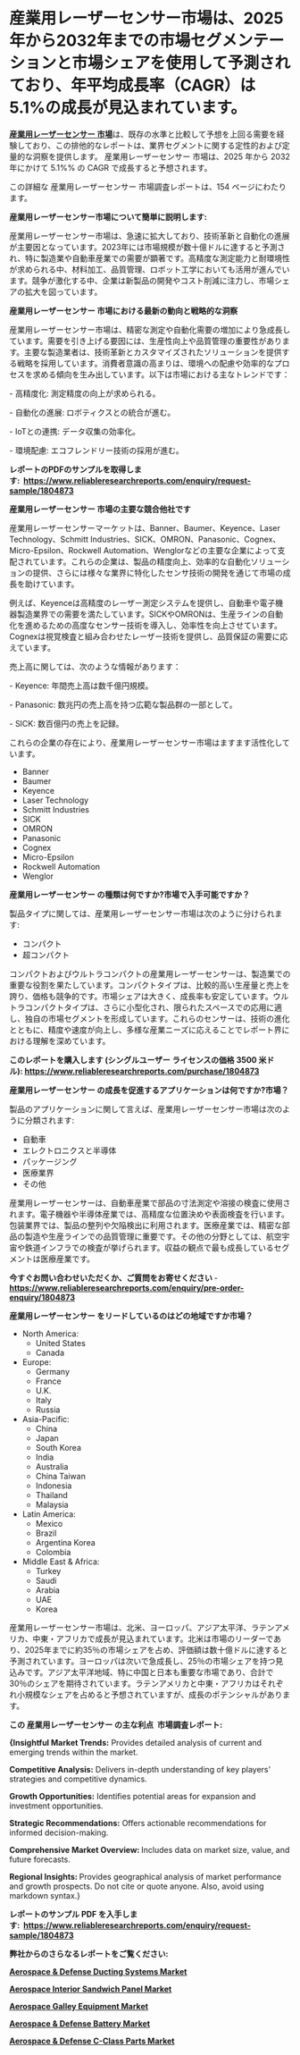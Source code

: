 <p><h1>産業用レーザーセンサー市場は、2025年から2032年までの市場セグメンテーションと市場シェアを使用して予測されており、年平均成長率（CAGR）は5.1%の成長が見込まれています。</h1></p><p data-sourcepos="1:1-1:157"><strong><a href="https://www.reliableresearchreports.com/industrial-laser-sensor-r1804873?utm_campaign=110&utm_medium=36&utm_source=Github&utm_content=ia&utm_term=31032025&utm_id=industrial-laser-sensor">産業用レーザーセンサー 市場</a></strong>は、既存の水準と比較して予想を上回る需要を経験しており、この排他的なレポートは、業界セグメントに関する定性的および定量的な洞察を提供します。 産業用レーザーセンサー 市場は、2025 年から 2032 年にかけて 5.1%% の CAGR で成長すると予想されます。</p>
<p data-sourcepos="3:1-3:50">この詳細な 産業用レーザーセンサー 市場調査レポートは、154 ページにわたります。</p>
<p><strong>産業用レーザーセンサー市場について簡単に説明します:</strong></p>
<p><p>産業用レーザーセンサー市場は、急速に拡大しており、技術革新と自動化の進展が主要因となっています。2023年には市場規模が数十億ドルに達すると予測され、特に製造業や自動車産業での需要が顕著です。高精度な測定能力と耐環境性が求められる中、材料加工、品質管理、ロボット工学においても活用が進んでいます。競争が激化する中、企業は新製品の開発やコスト削減に注力し、市場シェアの拡大を図っています。</p></p>
<p><strong>産業用レーザーセンサー 市場における最新の動向と戦略的な洞察</strong></p>
<p><p>産業用レーザーセンサー市場は、精密な測定や自動化需要の増加により急成長しています。需要を引き上げる要因には、生産性向上や品質管理の重要性があります。主要な製造業者は、技術革新とカスタマイズされたソリューションを提供する戦略を採用しています。消費者意識の高まりは、環境への配慮や効率的なプロセスを求める傾向を生み出しています。以下は市場における主なトレンドです：</p><p>- 高精度化: 測定精度の向上が求められる。</p><p>- 自動化の進展: ロボティクスとの統合が進む。</p><p>- IoTとの連携: データ収集の効率化。</p><p>- 環境配慮: エコフレンドリー技術の採用が進む。</p></p>
<p><strong>レポートのPDFのサンプルを取得します</strong><strong>:&nbsp;&nbsp;<a href="https://www.reliableresearchreports.com/enquiry/request-sample/1804873?utm_campaign=110&utm_medium=36&utm_source=Github&utm_content=ia&utm_term=31032025&utm_id=industrial-laser-sensor">https://www.reliableresearchreports.com/enquiry/request-sample/1804873</a></strong></p>
<p><strong>産業用レーザーセンサー 市場の主要な競合他社です</strong></p>
<p><p>産業用レーザーセンサーマーケットは、Banner、Baumer、Keyence、Laser Technology、Schmitt Industries、SICK、OMRON、Panasonic、Cognex、Micro-Epsilon、Rockwell Automation、Wenglorなどの主要な企業によって支配されています。これらの企業は、製品の精度向上、効率的な自動化ソリューションの提供、さらには様々な業界に特化したセンサ技術の開発を通じて市場の成長を助けています。</p><p>例えば、Keyenceは高精度のレーザー測定システムを提供し、自動車や電子機器製造業界での需要を満たしています。SICKやOMRONは、生産ラインの自動化を進めるための高度なセンサー技術を導入し、効率性を向上させています。Cognexは視覚検査と組み合わせたレーザー技術を提供し、品質保証の需要に応えています。</p><p>売上高に関しては、次のような情報があります：</p><p>- Keyence: 年間売上高は数千億円規模。</p><p>- Panasonic: 数兆円の売上高を持つ広範な製品群の一部として。 </p><p>- SICK: 数百億円の売上を記録。</p><p>これらの企業の存在により、産業用レーザーセンサー市場はますます活性化しています。</p></p>
<p><ul><li>Banner</li><li>Baumer</li><li>Keyence</li><li>Laser Technology</li><li>Schmitt Industries</li><li>SICK</li><li>OMRON</li><li>Panasonic</li><li>Cognex</li><li>Micro-Epsilon</li><li>Rockwell Automation</li><li>Wenglor</li></ul></p>
<p><strong>産業用レーザーセンサー の種類は何ですか?市場で入手可能ですか？</strong></p>
<p>製品タイプに関しては、産業用レーザーセンサー市場は次のように分けられます:</p>
<p><ul><li>コンパクト</li><li>超コンパクト</li></ul></p>
<p><p>コンパクトおよびウルトラコンパクトの産業用レーザーセンサーは、製造業での重要な役割を果たしています。コンパクトタイプは、比較的高い生産量と売上を誇り、価格も競争的です。市場シェアは大きく、成長率も安定しています。ウルトラコンパクトタイプは、さらに小型化され、限られたスペースでの応用に適し、独自の市場セグメントを形成しています。これらのセンサーは、技術の進化とともに、精度や速度が向上し、多様な産業ニーズに応えることでレポート界における理解を深めています。</p></p>
<p><strong>このレポートを購入します (シングルユーザー ライセンスの価格 3500 米ドル):&nbsp;<a href="https://www.reliableresearchreports.com/purchase/1804873?utm_campaign=110&utm_medium=36&utm_source=Github&utm_content=ia&utm_term=31032025&utm_id=industrial-laser-sensor">https://www.reliableresearchreports.com/purchase/1804873</a></strong></p>
<p><strong>産業用レーザーセンサー の成長を促進するアプリケーションは何ですか?市場？</strong></p>
<p>製品のアプリケーションに関して言えば、産業用レーザーセンサー市場は次のように分類されます:</p>
<p><ul><li>自動車</li><li>エレクトロニクスと半導体</li><li>パッケージング</li><li>医療業界</li><li>その他</li></ul></p>
<p><p>産業用レーザーセンサーは、自動車産業で部品の寸法測定や溶接の検査に使用されます。電子機器や半導体産業では、高精度な位置決めや表面検査を行います。包装業界では、製品の整列や欠陥検出に利用されます。医療産業では、精密な部品の製造や生産ラインでの品質管理に重要です。その他の分野としては、航空宇宙や鉄道インフラでの検査が挙げられます。収益の観点で最も成長しているセグメントは医療産業です。</p></p>
<p><strong>今すぐお問い合わせいただくか、ご質問をお寄せください</strong><strong>&nbsp;</strong>-<strong><a href="https://www.reliableresearchreports.com/enquiry/pre-order-enquiry/1804873?utm_campaign=110&utm_medium=36&utm_source=Github&utm_content=ia&utm_term=31032025&utm_id=industrial-laser-sensor">https://www.reliableresearchreports.com/enquiry/pre-order-enquiry/1804873</a></strong></p>
<p><strong>産業用レーザーセンサー をリードしているのはどの地域ですか市場？</strong></p>
<p><ul>
    <li>
        North America:
        <ul>
            <li>United States</li>
            <li>Canada</li>
        </ul>
    </li>
    <li>
        Europe:
        <ul>
            <li>Germany</li>
            <li>France</li>
            <li>U.K.</li>
            <li>Italy</li>
            <li>Russia</li>
        </ul>
    </li>
    <li>
        Asia-Pacific:
        <ul>
            <li>China</li>
            <li>Japan</li>
            <li>South Korea</li>
            <li>India</li>
            <li>Australia</li>
            <li>China Taiwan</li>
            <li>Indonesia</li>
            <li>Thailand</li>
            <li>Malaysia</li>
        </ul>
    </li>
    <li>
        Latin America:
        <ul>
            <li>Mexico</li>
            <li>Brazil</li>
            <li>Argentina Korea</li>
            <li>Colombia</li>
        </ul>
    </li>
    <li>
        Middle East & Africa:
        <ul>
            <li>Turkey</li>
            <li>Saudi</li>
            <li>Arabia</li>
            <li>UAE</li>
            <li>Korea</li>
        </ul>
    </li>
    </ul></p>
<p><p>産業用レーザーセンサー市場は、北米、ヨーロッパ、アジア太平洋、ラテンアメリカ、中東・アフリカで成長が見込まれています。北米は市場のリーダーであり、2025年までに約35％の市場シェアを占め、評価額は数十億ドルに達すると予測されています。ヨーロッパは次いで急成長し、25％の市場シェアを持つ見込みです。アジア太平洋地域、特に中国と日本も重要な市場であり、合計で30％のシェアを期待されています。ラテンアメリカと中東・アフリカはそれぞれ小規模なシェアを占めると予想されていますが、成長のポテンシャルがあります。</p></p>
<p><strong>この 産業用レーザーセンサー の主な利点&nbsp; 市場調査レポート:</strong></p>
<p><strong>{Insightful Market Trends:</strong> Provides detailed analysis of current and emerging trends within the market.</p>
<p><strong>Competitive Analysis:</strong> Delivers in-depth understanding of key players' strategies and competitive dynamics.</p>
<p><strong>Growth Opportunities:</strong> Identifies potential areas for expansion and investment opportunities.</p>
<p><strong>Strategic Recommendations:</strong> Offers actionable recommendations for informed decision-making.</p>
<p><strong>Comprehensive Market Overview: </strong>Includes data on market size, value, and future forecasts.</p>
<p><strong>Regional Insights: </strong>Provides geographical analysis of market performance and growth prospects. Do not cite or quote anyone. Also, avoid using markdown syntax.}</p>
<p><strong>レポートのサンプル PDF を入手します:&nbsp;</strong><strong>&nbsp;<a href="https://www.reliableresearchreports.com/enquiry/request-sample/1804873?utm_campaign=110&utm_medium=36&utm_source=Github&utm_content=ia&utm_term=31032025&utm_id=industrial-laser-sensor">https://www.reliableresearchreports.com/enquiry/request-sample/1804873</a></strong></p>
<p></p>
<p></p>
<p></p>
<p></p>
<p><strong>弊社からのさらなるレポートをご覧ください:</strong></p>
<p><strong><p><a href="https://github.com/kimanyuzuga/Market-Research-Report-List-1/blob/main/aerospace-defense-ducting-systems-market.md?utm_campaign=110&utm_medium=36&utm_source=Github&utm_content=ia&utm_term=31032025&utm_id=industrial-laser-sensor">Aerospace & Defense Ducting Systems Market</a></p><p><a href="https://github.com/giardafshaxb/Market-Research-Report-List-1/blob/main/aerospace-interior-sandwich-panel-market.md?utm_campaign=110&utm_medium=36&utm_source=Github&utm_content=ia&utm_term=31032025&utm_id=industrial-laser-sensor">Aerospace Interior Sandwich Panel Market</a></p><p><a href="https://github.com/lalkobrinarb/Market-Research-Report-List-1/blob/main/aerospace-galley-equipment-market.md?utm_campaign=110&utm_medium=36&utm_source=Github&utm_content=ia&utm_term=31032025&utm_id=industrial-laser-sensor">Aerospace Galley Equipment Market</a></p><p><a href="https://github.com/naulasulakr0/Market-Research-Report-List-1/blob/main/aerospace-defense-battery-market.md?utm_campaign=110&utm_medium=36&utm_source=Github&utm_content=ia&utm_term=31032025&utm_id=industrial-laser-sensor">Aerospace & Defense Battery Market</a></p><p><a href="https://github.com/ludongfomban/Market-Research-Report-List-1/blob/main/aerospace-defense-c-class-parts-market.md?utm_campaign=110&utm_medium=36&utm_source=Github&utm_content=ia&utm_term=31032025&utm_id=industrial-laser-sensor">Aerospace & Defense C-Class Parts Market</a></p></strong></p>